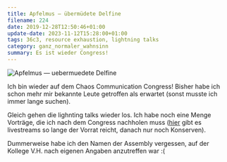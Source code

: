 ```yaml
---
title: Apfelmus — übermüdete Delfine
filename: 224
date: 2019-12-28T12:50:46+01:00
update-date: 2023-11-12T15:28:00+01:00
tags: 36c3, resource exhaustion, lightning talks
category: ganz_normaler_wahnsinn
summary: Es ist wieder Congress!
---
```

![Apfelmus — uebermuedete Delfine](/file/apfelmus.svg)

Ich bin wieder auf dem Chaos Communication Congress! Bisher habe ich schon mehr mir bekannte Leute getroffen als erwartet (sonst musste ich immer lange suchen).

Gleich gehen die lighnting talks wieder los. Ich habe noch eine Menge Vorträge, die ich nach dem Congress nachholen muss ([hier](https://media.ccc.de) gibt es livestreams so lange der Vorrat reicht, danach nur noch Konserven).

Dummerweise habe ich den Namen der Assembly vergessen, auf der Kollege V.H. nach eigenen Angaben anzutreffen war :(
